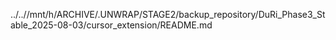 ../..//mnt/h/ARCHIVE/.UNWRAP/STAGE2/backup_repository/DuRi_Phase3_Stable_2025-08-03/cursor_extension/README.md